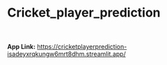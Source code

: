 # Cricket_player_prediction
<br><br>
<b>App Link:</b> https://cricketplayerprediction-isadeyxrqkungw6mrt8dhm.streamlit.app/

<br><br>

